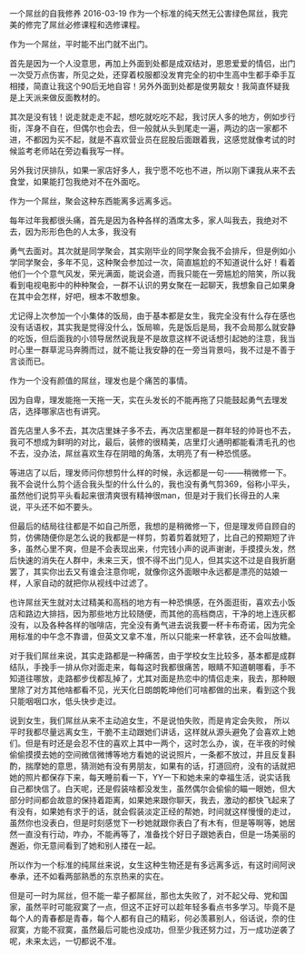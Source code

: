 一个屌丝的自我修养
2016-03-19
作为一个标准的纯天然无公害绿色屌丝，我完美的修完了屌丝必修课程和选修课程。

作为一个屌丝，平时能不出门就不出门。

首先是因为一个人没意思，再加上外面到处都是成双结对，恩恩爱爱的情侣，出门一次受万点伤害，所见之处，还穿着校服都没发育完全的初中生高中生都手牵手互相搂，简直让我这个90后无地自容！另外外面到处都是俊男靓女！我简直怀疑我是上天派来做反面教材的。

其次是没有钱！说走就走走不起，想吃就吃吃不起，我讨厌人多的地方，例如步行街，浑身不自在，但偶尔也会去，但一般就从头到尾走一遍，两边的店一家都不进，不都因为买不起，就是不喜欢营业员在屁股后面跟着我，这感觉就像考试的时候监考老师站在旁边看我写一样。

另外我讨厌排队，如果一家店好多人，我宁愿不吃也不进，所以刚下课我从来不去食堂，如果能打包我绝对不在外面吃。

作为一个屌丝，聚会这种东西能离多远离多远。

每年过年我都很头痛，首先是因为各种各样的酒席太多，家人叫我去，我绝对不去，因为形形色色的人太多，我没有

勇气去面对。其次就是同学聚会，其实刚毕业的同学聚会我不会排斥，但是例如小学同学聚会，多年不见，这种聚会参加过一次，简直尴尬的不知道说什么好！看着他们一个个意气风发，荣光满面，能说会道，而我只能在一旁尴尬的陪笑，所以我看到电视电影中的种种聚会，一群不认识的男女聚在一起聊天，我想象自己如果身在其中会怎样，好吧，根本不敢想象。

尤记得上次参加一个小集体的饭局，由于基本都是女生，我完全没有什么存在感也没有话语权，其实我是觉得没什么，饭局嘛，先是饭后是局，我不会局那么就安静的吃饭，但后面我的小领导居然说我是不是故意这样不说话想引起她的注意，我当时心里一群草泥马奔腾而过，就不能让我安静的在一旁当背景吗，我不过是不善于言谈而已。

作为一个没有颜值的屌丝，理发也是个痛苦的事情。

因为自卑，理发能拖一天拖一天，实在头发长的不能再拖了只能鼓起勇气去理发店，选择哪家店也有讲究。

首先店里人多不去，其次店里妹子多不去，再次店里都是一群年轻的帅哥也不去，我可不想成为鲜明的对比，最后，装修的很精美，店里灯火通明都能看清毛孔的也不去，没办法，屌丝喜欢生存在阴暗的角落，太明亮了有一种恐慌感。

等进店了以后，理发师问你想剪什么样的时候，永远都是一句-——稍微修一下。我不会说什么剪个适合我头型的什么什么的，我也没有勇气剪369，俗称小平头，虽然他们说剪平头看起来很清爽很有精神很man，但是对于我们长得丑的人来说，平头还不如不要头。

但最后的结局往往都是不如自己所愿，我想的是稍微修一下，但是理发师自顾自的剪，仿佛随便你是怎么说的我都是一样剪，剪着剪着就短了，比自己的预期短了许多，虽然心里不爽，但是不会表现出来，付完钱小声的说声谢谢，手摸摸头发，然后快速的消失在人群中，未来三天，恨不得不出门见人，但其实这不过是自我折磨罢了，其实你出去又有谁会注意你呢，就像你这外面眼中永远都是漂亮的姑娘一样，人家自动的就把你从视线中过滤了。

也许屌丝天生就对太过精美和高档的地方有一种恐惧感，在外面逛街，喜欢去小饭店和路边大排挡，因为那些地方比较随便，而其他的高档商店，干净的地上连灰都没有，以及各种各样的咖啡店，完全没有勇气进去说我要一杯卡布奇诺，因为完全用标准的中午念不靠谱，但英文又拿不准，所以只能来一杯拿铁，还不会叫放糖。

对于我们屌丝来说，其实走路都是一种痛苦，由于学校女生比较多，基本都是成群结队，手挽手一排从你对面走来，每每这时我都很痛苦，眼睛不知道朝哪看，手不知道往哪放，走路都步伐都乱掉了，尤其对面是热恋中的情侣走来，我去，那种眼里除了对方其他啥都看不见，光天化日朗朗乾坤他们可啥都做的出来，看到这个我只能咽咽口水，低头快步走过。

说到女生，我们屌丝从来不主动追女生，不是说怕失败，而是肯定会失败， 所以平时我都尽量远离女生，干脆不主动跟她们讲话，这样就从源头避免了会喜欢上她们。但是有时还是会忍不住的喜欢上其中一两个，这时怎么办，诶，在半夜的时候偷偷摸摸去她的空间微信微博等地方看她的说说照片，一条都不放过，并且反复斟酌，揣摩她的意思，猜测她有没有男朋友，如果有的话，打道回府，没有的话就把她的照片都保存下来，每天睡前看一下，YY一下和她未来的幸福生活，说实话我自己都快信了。白天呢，还是假装啥都没发生，虽然偶尔会偷偷的瞄一眼她，但大部分时间都会故意的保持着距离，如果她来跟你聊天，我去，激动的都快飞起来了有没有，如果她有求于的话，就会假装淡定正经的帮她，时间就这样慢慢的走过，虽然你也没表白，但是时刻感觉下一秒她就跟你表白了有木有，但是等啊等，她居然一直没有行动，咋办，不能再等了，准备找个好日子跟她表白，但是一场美丽的邂逅，你无意间看到了她和别人搂在一起。

所以作为一个标准的纯屌丝来说，女生这种生物还是有多远离多远，有这时间阿谀奉承，还不如看两部熟悉的东京热来的实在。

但是可一时为屌丝，但不能一辈子都屌丝，那也太失败了，对不起父母、党和国家，虽然平时可能寂寞了一点，但这不正好可以趁年轻多看点书多学习。毕竟不是每个人的青春都是青春，每个人都有自己的精彩，何必羡慕别人，俗话说，奈的住寂寞，方能不寂寞，虽然最后可能也没成功，但至少我还努力过，万一成功逆袭了呢，未来太远，一切都说不准。